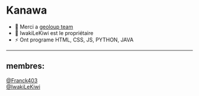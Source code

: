 # Kanawa

- 🔭 Merci a [geoloup team](https://geoloup.com)
- 🌱 IwakiLeKiwi est le propriétaire
- ⚡ Ont programe HTML, CSS, JS, PYTHON, JAVA

--------
membres:
--------
[@Franck403](https://github.com/franck403)<br>
[@IwakiLeKiwi](https://github.com/IwakiLeKiwi)
